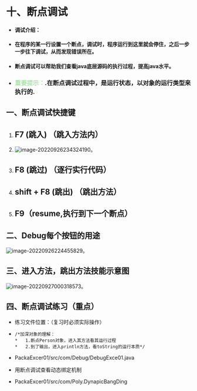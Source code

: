 # 十、断点调试

* #### 调试介绍：

* #### 在程序的某一行设置一个断点，调试时，程序运行到这里就会停住，之后一步一步往下调试，从而发现错误所在。

* #### 断点调试可以帮助我们查看java底层源码的执行过程，提高java水平。

* ### <font color="bluesuae">重要提示：</font>.在断点调试过程中，是运行状态，以对象的运行类型来执行的.

## 一、断点调试快捷键

1. ## F7  (跳入) （跳入方法内）

2. ![image-20220926234324190](C:\Users\86199\AppData\Roaming\Typora\typora-user-images\image-20220926234324190.png)。

3. ## F8  (跳过)  （逐行实行代码）

4. ## shift + F8   (跳出)   （跳出方法）

5. ## F9（resume,执行到下一个断点）

## 二、Debug每个按钮的用途

![image-20220926224455829](C:\Users\86199\AppData\Roaming\Typora\typora-user-images\image-20220926224455829.png)。

## 三、进入方法，跳出方法技能示意图

![image-20220927000318573](C:\Users\86199\AppData\Roaming\Typora\typora-user-images\image-20220927000318573.png)。

## 四、断点调试练习（重点）

* 练习文件位置：（复习时必须实际操作）

* ```
  /*加深对象的理解：
  *   1.断点Person对象，进入其方法看其运行过程
  *   2.到了输出，进入println方法，看toString的运行本质*/
  ```

* PackaExcer01/src/com/Debug/DebugExce01.java

* 用断点调试查看动态绑定机制

* PackaExcer01/src/com/Poly.DynapicBangDing

